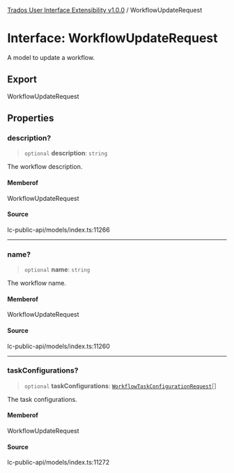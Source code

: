 [Trados User Interface Extensibility v1.0.0](../wiki/globals) / WorkflowUpdateRequest

# Interface: WorkflowUpdateRequest

A model to update a workflow.

## Export

WorkflowUpdateRequest

## Properties

### description?

> `optional` **description**: `string`

The workflow description.

#### Memberof

WorkflowUpdateRequest

#### Source

lc-public-api/models/index.ts:11266

***

### name?

> `optional` **name**: `string`

The workflow name.

#### Memberof

WorkflowUpdateRequest

#### Source

lc-public-api/models/index.ts:11260

***

### taskConfigurations?

> `optional` **taskConfigurations**: [`WorkflowTaskConfigurationRequest`](../wiki/Interface.WorkflowTaskConfigurationRequest)[]

The task configurations.

#### Memberof

WorkflowUpdateRequest

#### Source

lc-public-api/models/index.ts:11272
